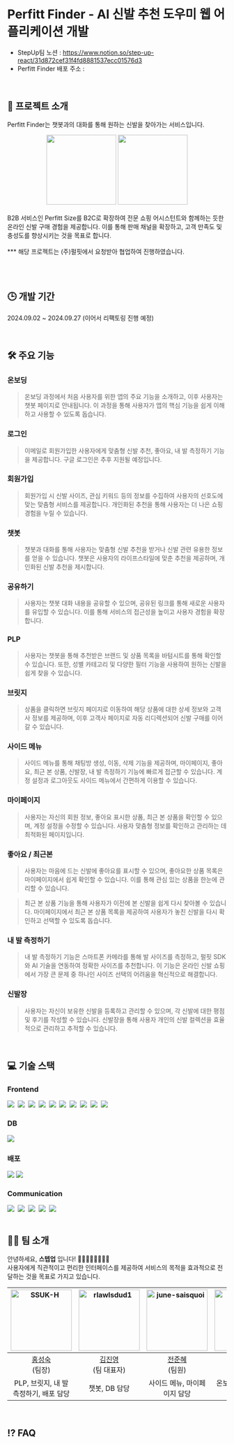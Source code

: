 # Perfitt Finder - AI 신발 추천 도우미 웹 어플리케이션 개발

- StepUp팀 노션 : https://www.notion.so/step-up-react/31d872cef31f4fd8881537ecc01576d3
- Perfitt Finder 배포 주소 :

<br />

## 🚀 프로젝트 소개

Perfitt Finder는 챗봇과의 대화를 통해 원하는 신발을 찾아가는 서비스입니다. <br />

<div align="center">
  <img src="https://github.com/user-attachments/assets/833bb109-e5b2-44d2-8205-fc3711456fa3" width="160px" />
  <img src="https://github.com/user-attachments/assets/d28fc847-fe4c-447c-b7f8-1fdeb1ba9af1" width="160px" />
</div>

<br />
B2B 서비스인 Perfitt Size를 B2C로 확장하여 전문 쇼핑 어시스턴트와 함께하는 듯한 온라인 신발 구매 경험을 제공합니다. 이를 통해 판매 채널을 확장하고, 고객 만족도 및 충성도를 향상시키는 것을 목표로 합니다. <br />
<br />
*** 해당 프로젝트는 (주)펄핏에서 요청받아 협업하여 진행하였습니다.

<br /><br />

## 🕒 개발 기간
2024.09.02 ~ 2024.09.27 (이어서 리팩토링 진행 예정)

<br />

## 🛠️ 주요 기능

### 온보딩
> 온보딩 과정에서 처음 사용자를 위한 앱의 주요 기능을 소개하고, 이후 사용자는 챗봇 페이지로 안내됩니다. 이 과정을 통해 사용자가 앱의 핵심 기능을 쉽게 이해하고 사용할 수 있도록 돕습니다.

### 로그인
> 이메일로 회원가입한 사용자에게 맞춤형 신발 추천, 좋아요, 내 발 측정하기 기능을 제공합니다. 구글 로그인은 추후 지원될 예정입니다.
  
### 회원가입
> 회원가입 시 신발 사이즈, 관심 키워드 등의 정보를 수집하여 사용자의 선호도에 맞는 맞춤형 서비스를 제공합니다. 개인화된 추천을 통해 사용자는 더 나은 쇼핑 경험을 누릴 수 있습니다.

### 챗봇
> 챗봇과 대화를 통해 사용자는 맞춤형 신발 추천을 받거나 신발 관련 유용한 정보를 얻을 수 있습니다. 챗봇은 사용자의 라이프스타일에 맞춘 추천을 제공하며, 개인화된 신발 추천을 제시합니다.

### 공유하기
> 사용자는 챗봇 대화 내용을 공유할 수 있으며, 공유된 링크를 통해 새로운 사용자를 유입할 수 있습니다. 이를 통해 서비스의 접근성을 높이고 사용자 경험을 확장합니다.

### PLP
> 사용자는 챗봇을 통해 추천받은 브랜드 및 상품 목록을 바텀시트를 통해 확인할 수 있습니다. 또한, 성별 카테고리 및 다양한 필터 기능을 사용하여 원하는 신발을 쉽게 찾을 수 있습니다.

### 브릿지
> 상품을 클릭하면 브릿지 페이지로 이동하여 해당 상품에 대한 상세 정보와 고객사 정보를 제공하며, 이후 고객사 페이지로 자동 리디렉션되어 신발 구매를 이어갈 수 있습니다.

### 사이드 메뉴
> 사이드 메뉴를 통해 채팅방 생성, 이동, 삭제 기능을 제공하며, 마이페이지, 좋아요, 최근 본 상품, 신발장, 내 발 측정하기 기능에 빠르게 접근할 수 있습니다. 계정 설정과 로그아웃도 사이드 메뉴에서 간편하게 이용할 수 있습니다.

### 마이페이지
> 사용자는 자신의 회원 정보, 좋아요 표시한 상품, 최근 본 상품을 확인할 수 있으며, 계정 설정을 수정할 수 있습니다. 사용자 맞춤형 정보를 확인하고 관리하는 데 최적화된 페이지입니다.

### 좋아요 / 최근본
> 사용자는 마음에 드는 신발에 좋아요를 표시할 수 있으며, 좋아요한 상품 목록은 마이페이지에서 쉽게 확인할 수 있습니다. 이를 통해 관심 있는 상품을 한눈에 관리할 수 있습니다.

> 최근 본 상품 기능을 통해 사용자가 이전에 본 신발을 쉽게 다시 찾아볼 수 있습니다. 마이페이지에서 최근 본 상품 목록을 제공하여 사용자가 놓친 신발을 다시 확인하고 선택할 수 있도록 돕습니다.

### 내 발 측정하기
> 내 발 측정하기 기능은 스마트폰 카메라를 통해 발 사이즈를 측정하고, 펄핏 SDK와 AI 기술을 연동하여 정확한 사이즈를 추천합니다. 이 기능은 온라인 신발 쇼핑에서 가장 큰 문제 중 하나인 사이즈 선택의 어려움을 혁신적으로 해결합니다.

### 신발장
> 사용자는 자신이 보유한 신발을 등록하고 관리할 수 있으며, 각 신발에 대한 평점 및 후기를 작성할 수 있습니다. 신발장을 통해 사용자 개인의 신발 컬렉션을 효율적으로 관리하고 추적할 수 있습니다.

<br />

## 💻 기술 스택

### Frontend
<div>
  <img src="https://img.shields.io/badge/react-20232a.svg?style=for-the-badge&logo=react&logoColor=61DAFB" />&nbsp;
  <img src="https://img.shields.io/badge/typescript-007ACC.svg?style=for-the-badge&logo=typescript&logoColor=white" />&nbsp;
  <img src="https://img.shields.io/badge/vite-646CFF.svg?style=for-the-badge&logo=vite&logoColor=white" />&nbsp;
  <img src="https://img.shields.io/badge/yarn-2C8EBB.svg?style=for-the-badge&logo=yarn&logoColor=white" />&nbsp;
  <img src="https://img.shields.io/badge/zustand-181717.svg?style=for-the-badge&logo=zustand&logoColor=white" />&nbsp;
  <img src="https://img.shields.io/badge/axios-5A29E4.svg?style=for-the-badge&logo=axios&logoColor=white" />&nbsp;
  <img src="https://img.shields.io/badge/react--router-CA4245.svg?style=for-the-badge&logo=react-router&logoColor=white" />&nbsp;
  <img src="https://img.shields.io/badge/tailwindcss-06B6D4.svg?style=for-the-badge&logo=tailwind-css&logoColor=white" />&nbsp;
  <img src="https://img.shields.io/badge/eslint-4B32C3.svg?style=for-the-badge&logo=eslint&logoColor=white" />&nbsp;
  <img src="https://img.shields.io/badge/prettier-F7B93E.svg?style=for-the-badge&logo=prettier&logoColor=white" />&nbsp;
</div>

### DB
<div>
  <img src="https://img.shields.io/badge/firebase-FFCA28.svg?style=for-the-badge&logo=firebase&logoColor=black" />&nbsp;
</div>

### 배포
<div>
  <img src="https://img.shields.io/badge/github%20pages-222222.svg?style=for-the-badge&logo=githubpages&logoColor=white" />&nbsp;<img src="https://img.shields.io/badge/github%20actions-2088FF.svg?style=for-the-badge&logo=githubactions&logoColor=white" />&nbsp;

</div>

### Communication
<div>
  <img src="https://img.shields.io/badge/github-181717.svg?style=for-the-badge&logo=github&logoColor=white" />&nbsp;
  <img src="https://img.shields.io/badge/discord-5865F2.svg?style=for-the-badge&logo=discord&logoColor=white" />&nbsp;
  <img src="https://img.shields.io/badge/figma-F24E1E.svg?style=for-the-badge&logo=figma&logoColor=white" />&nbsp;
  <img src="https://img.shields.io/badge/slack-4A154B.svg?style=for-the-badge&logo=slack&logoColor=white" />&nbsp;
  <img src="https://img.shields.io/badge/notion-000000.svg?style=for-the-badge&logo=notion&logoColor=white" />&nbsp;
</div>

<br />

## 🧑‍💻 팀 소개

안녕하세요, **스텝업** 입니다! 🙋‍♀️🙋‍♂️🙋‍♀️🙋‍♀️ <br />
사용자에게 직관적이고 편리한 인터페이스를 제공하여 서비스의 목적을 효과적으로 전달하는 것을 목표로 가지고 있습니다.

| <img src="https://avatars.githubusercontent.com/u/134491629?v=4" alt="SSUK-H" width="140px"/> | <img src="https://avatars.githubusercontent.com/u/159886577?v=4" alt="rlawlsdud1" width="140px"/> | <img src="https://avatars.githubusercontent.com/u/178988254?v=4" alt="june-saisquoi" width="140px"/> | <img src="https://avatars.githubusercontent.com/u/128772605?v=4" alt="oneju" width="140px"/> |
| :---------------------------------------: | :---------------------------------------: | :---------------------------------------: | :---------------------------------------: |
| [홍성숙](https://github.com/SSUK-H) <br /> (팀장) | [김진영](https://github.com/rlawlsdud1) <br /> (팀 대표자) | [전준혜](https://github.com/june-saisquoi) <br /> (팀원) | [노원주](https://github.com/oneju) <br /> (팀원) |
| PLP, 브릿지, 내 발 측정하기, 배포 담당 | 챗봇, DB 담당 | 사이드 메뉴, 마이페이지 담당 | 온보딩, 로그인/회원가입 담당 |

<br />

## ⁉️ FAQ



<br />


